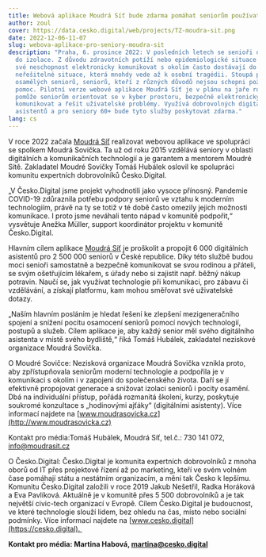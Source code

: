```yaml
---
title: Webová aplikace Moudrá Síť bude zdarma pomáhat seniorům používat technologie
author: zoul
cover: https://data.cesko.digital/web/projects/TZ-moudra-sit.png
date: 2022-12-06-11-07
slug: webova-aplikace-pro-seniory-moudra-sit
description: "Praha, 6. prosince 2022: V posledních letech se senioři dostávají
  do izolace. Z důvodu zdravotních potíží nebo epidemiologické situace se při
  své neschopnost elektronicky komunikovat s okolím často dostávají do
  neřešitelné situace, která mnohdy vede až k osobní tragédii. Stoupá počet
  osamělých seniorů, seniorů, kteří z různých důvodů nejsou schopni požádat o
  pomoc. Pilotní verze webové aplikace Moudrá Síť je v plánu na jaře roku 2023 a
  pomůže seniorům orientovat se v kyber prostoru, bezpečně elektronicky
  komunikovat a řešit uživatelské problémy. Využívá dobrovolných digitálních
  asistentů a pro seniory 60+ bude tyto služby poskytovat zdarma."
lang: cs
---
```

<!--StartFragment-->

V roce 2022 začala [Moudrá Síť](http://www.moudrasit.cz) realizovat webovou aplikace ve spolupráci se spolkem Moudrá Sovička. Ta už od roku 2015 vzdělává seniory v oblasti digitálních a komunikačních technologií a je garantem a mentorem Moudré Sítě. Zakladatel Moudré Sovičky Tomáš Hubálek oslovil ke spolupráci komunitu expertních dobrovolníků Česko.Digital. 

„V Česko.Digital jsme projekt vyhodnotili jako vysoce přínosný. Pandemie COVID-19 zdůraznila potřebu podpory seniorů ve vztahu k moderním technologiím, právě na ty se totiž v té době často omezily jejich možnosti komunikace. I proto jsme neváhali tento nápad v komunitě podpořit,“ vysvětuje Anežka Müller, support koordinátor projektu v komunitě Česko.Digital.



Hlavním cílem aplikace [Moudrá Síť](http://www.moudrasit.cz) je proškolit a propojit 6 000 digitálních asistentů pro 2 500 000 seniorů v České republice. Díky této službě budou moci senioři samostatně a bezpečně komunikovat se svou rodinou a přáteli, se svým ošetřujícím lékařem, s úřady nebo si zajistit např. běžný nákup potravin. Naučí se, jak využívat technologie při komunikaci, pro zábavu či vzdělávání, a získají platformu, kam mohou směřovat své uživatelské dotazy.  



„Naším hlavním posláním je hledat řešení ke zlepšení mezigeneračního spojení a snížení pocitu osamocení seniorů pomocí nových technologií, postupů a služeb. Cílem aplikace je, aby každý senior měl svého digitálního asistenta v místě svého bydliště,“ říká Tomáš Hubálek, zakladatel neziskové organizace Moudrá Sovička.



O Moudré Sovičce: Nezisková organizace Moudrá Sovička vznikla proto, aby zpřístupňovala seniorům moderní technologie a podpořila je v komunikaci s okolím i v zapojení do společenského života. Daří se jí efektivně propojovat generace a snižovat izolaci seniorů i pocity osamění. Dbá na individuální přístup, pořádá rozmanitá školení, kurzy, poskytuje soukromé konzultace s „hodinovými ajťáky“ (digitálními asistenty). Více informací najdete na [www.moudrasovicka.cz](http://www.moudrasovicka.cz)

Kontakt pro média:Tomáš Hubálek, Moudrá Síť, tel.č.: 730 141 072,  info@moudrasit.cz

O Česko.Digital: Česko.Digital je komunita expertních dobrovolníků z mnoha oborů od IT přes projektové řízení až po marketing, kteří ve svém volném čase pomáhají státu a nestátním organizacím, a mění tak Česko k lepšímu. Komunitu Česko.Digital založili v roce 2019 Jakub Nešetřil, Radka Horáková a Eva Pavlíková. Aktuálně je v komunitě přes 5 500 dobrovolníků a je tak největší civic-tech organizací v Evropě. Cílem Česko.Digital je budoucnost, ve které technologie slouží lidem, bez ohledu na čas, místo nebo sociální podmínky. Více informací najdete na [www.cesko.digital](https://cesko.digital). 

**Kontakt pro média: Martina Habová, martina@cesko.digital**

<!--EndFragment-->
